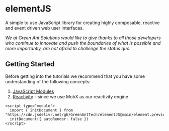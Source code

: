 # elementJS
A simple to use JavaScript library for creating highly composable, reactive and event driven web user interfaces.

*We at Green Ant Solutions would like to give thanks to all those developers who continue to innovate and push the boundaries
of what is possible and more importantly, are not afraid to challenge the status quo.*

## Getting Started
Before getting into the tutorials we recommend that you have some understanding of the following concepts:
1. [JavaScript Modules](https://developer.mozilla.org/en-US/docs/Web/JavaScript/Guide/Modules)
2. [Reactivity](https://mobx.js.org/reactions.html#reaction) - since we use MobX as our reactivity engine
```
<script type="module">
  import { initDocument } from "https://cdn.jsdelivr.net/gh/GreenAntTech/elementJS@main/element.preview.0.0.1.min.js"
  initDocument({ autoRender: false })
</script>
```
